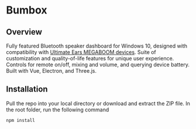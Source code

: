 # Bumbox

## Overview
Fully featured Bluetooth speaker dashboard for Windows 10, designed with compatibility with [Ultimate Ears MEGABOOM devices](https://www.ultimateears.com/en-us/wireless-speakers/megaboom-3.html). Suite of customization and quality-of-life features for unique user experience. Controls for remote on/off, mixing and volume, and querying device battery. Built with Vue, Electron, and Three.js.

## Installation
Pull the repo into your local directory or download and extract the ZIP file. In the root folder, run the following command
```
npm install
```
